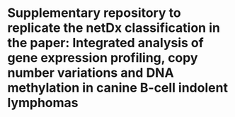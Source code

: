 # Supplementary repository to replicate the netDx classification in the paper: Integrated analysis of gene expression profiling, copy number variations and DNA methylation in canine B-cell indolent lymphomas
